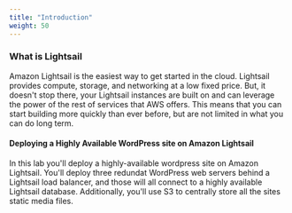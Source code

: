 ```yaml
---
title: "Introduction"
weight: 50
---
```


### What is Lightsail

Amazon Lightsail is the easiest way to get started in the cloud. Lightsail provides compute, storage, and networking at a low fixed price. But, it doesn't stop there, your Lightsail instances are built on and can leverage the power of the rest of services that AWS offers. This means that you can start building more quickly than ever before, but are not limited in what you can do long term. 

#### Deploying a Highly Available WordPress site on Amazon Lightsail
In this lab you'll deploy a highly-available wordpress site on Amazon Lightsail. You'll deploy three redundat WordPress web servers behind a Lightsail load balancer, and those will all connect to a highly available Lightsail database. Additionally, you'll use S3 to centrally store all the sites static media files. 